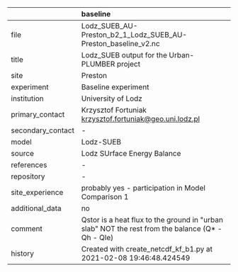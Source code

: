 |                   | baseline                                                                                         |
|:------------------|:-------------------------------------------------------------------------------------------------|
| file              | Lodz_SUEB_AU-Preston_b2_1_Lodz_SUEB_AU-Preston_baseline_v2.nc                                    |
| title             | Lodz_SUEB output for the Urban-PLUMBER project                                                   |
| site              | Preston                                                                                          |
| experiment        | Baseline experiment                                                                              |
| institution       | University of Lodz                                                                               |
| primary_contact   | Krzysztof Fortuniak krzysztof.fortuniak@geo.uni.lodz.pl                                          |
| secondary_contact | -                                                                                                |
| model             | Lodz-SUEB                                                                                        |
| source            | Lodz SUrface Energy Balance                                                                      |
| references        | -                                                                                                |
| repository        | -                                                                                                |
| site_experience   | probably yes - participation in Model Comparison 1                                               |
| additional_data   | no                                                                                               |
| comment           | Qstor is a heat flux to the ground in "urban slab" NOT the rest from the balance (Q* - Qh - Qle) |
| history           | Created with create_netcdf_kf_b1.py at 2021-02-08 19:46:48.424549                                |
